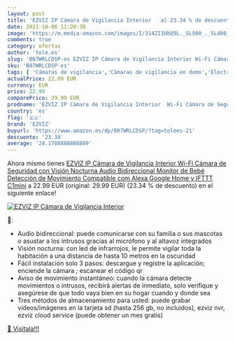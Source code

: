 ```yaml
---
layout: post
title: 'EZVIZ IP Cámara de Vigilancia Interior   al 23.34 % de descuento'
date: 2021-10-06 11:20:39
image: 'https://m.media-amazon.com/images/I/314ZI1UbQ9L._SL500_._SL400_.jpg'
comments: true
category: ofertas
author: 'tole.es'
slug: 'B07WRLCDSP-es EZVIZ IP Cámara de Vigilancia Interior Wi-Fi Cámara de...'
sku: 'B07WRLCDSP-es'
tags: [ 'Cámaras de vigilancia','Cámaras de vigilancia en domo','Electrónica','Fotografía y videocámaras','alexa','ezviz','google','home','ifttt', ]
actualPrice: 22.99 EUR
currency: EUR
price: 22.99
comparePrice: 29.99 EUR
prodname: 'EZVIZ IP Cámara de Vigilancia Interior  Wi-Fi Cámara de Seguridad con Visión Nocturna  Audio Bidireccional  Monitor de Bebé  Detección de Movimiento  Compatible com Alexa  Google Home y IFTTT  C1mini'
country: 'es'
flag: '🇪🇸'
brand: 'EZVIZ'
buyurl: 'https://www.amazon.es/dp/B07WRLCDSP/?tag=tolees-21'
descuento: '23.34'
average: '24.1788888888889'
---
```


Ahora mismo tienes [EZVIZ IP Cámara de Vigilancia Interior  Wi-Fi Cámara de Seguridad con Visión Nocturna  Audio Bidireccional  Monitor de Bebé  Detección de Movimiento  Compatible com Alexa  Google Home y IFTTT  C1mini](https://www.amazon.es/dp/B07WRLCDSP/?tag=tolees-21) a 22.99 EUR (original: 29.99 EUR) (23.34 %  de descuento) en el siguiente enlace!

[![EZVIZ IP Cámara de Vigilancia Interior  ](https://m.media-amazon.com/images/I/314ZI1UbQ9L._SL500_._SL400_.jpg)](https://www.amazon.es/dp/B07WRLCDSP/?tag=tolees-21)

🔎:

- Audio bidireccional: puede comunicarse con su familia o sus mascotas o asustar a los intrusos gracias al micrófono y al altavoz integrados
- Visión nocturna: con led de infrarrojos, le permite vigilar toda la habitación a una distancia de hasta 10 metros en la oscuridad
- Fácil instalación solo 3 pasos: descargue y registre la aplicación; enciende la cámara ; escanear el código qr
- Aviso de movimiento instantáneo: cuando la cámara detecte movimientos o intrusos, recibirá alertas de inmediato, solo verifique y asegúrese de que todo vaya bien en su hogar cuando y donde sea
- Tres métodos de almacenamiento para usted: puede grabar videos/imágenes en la tarjeta sd (hasta 256 gb, no incluidos), ezviz nvr, ezviz cloud service (puede obtener un mes gratis)

[🛒 Visítala!!!](https://www.amazon.es/dp/B07WRLCDSP/?tag=tolees-21)
